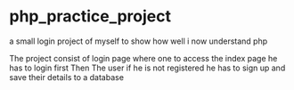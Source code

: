 # php_practice_project
a small login project of myself to show how well i now understand php

The project consist of  login page where one to access the index page he has to login first
Then The user if he is not registered he has to sign up and save their details to a database

